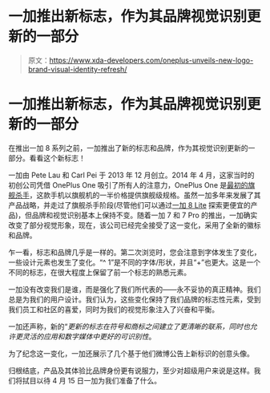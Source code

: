 # 一加推出新标志，作为其品牌视觉识别更新的一部分

> 原文：<https://www.xda-developers.com/oneplus-unveils-new-logo-brand-visual-identity-refresh/>

# 一加推出新标志，作为其品牌视觉识别更新的一部分

在推出一加 8 系列之前，一加推出了新的标志和品牌，作为其视觉识别更新的一部分。看看这个新标志！

一加由 Pete Lau 和 Carl Pei 于 2013 年 12 月创立。2014 年 4 月，这家当时的初创公司凭借 OnePlus One 吸引了所有人的注意力，OnePlus One 是[最初的旗舰杀手](https://www.xda-developers.com/the-little-oem-that-could-flagship-killers-never-settle/)，这款手机以旗舰机的一半价格提供旗舰级规格。虽然一加多年来发展了其产品战略，并走过了旗舰杀手阶段(尽管他们可以通过[一加 8 Lite](https://www.xda-developers.com/oneplus-8-lite-leaked-renders-mid-range-phone/) 探索更便宜的产品)，但品牌和视觉识别基本上保持不变。随着一加 7 和 7 Pro 的推出，一加确实改变了部分视觉形象，现在，该公司已经完全接受了这一变化，采用了全新的徽标和品牌。

乍一看，标志和品牌几乎是一样的。第二次浏览时，您会注意到字体发生了变化，一些设计元素也发生了变化。“^ 1”是不同的字体/形状，并且“+”也更大。这是一个不同的标志，在很大程度上保留了前一个标志的熟悉元素。

一加没有改变我们是谁，而是强化了我们所代表的——永不妥协的真正精神。我们总是为我们的用户设计。我们认为，这些变化保持了我们品牌的标志性元素，受到我们员工和社区的喜爱，同时为我们的视觉形象注入了兴奋和平衡。

一加还声称，新的“*更新的标志在符号和商标之间建立了更清晰的联系，同时也允许更灵活的应用和数字媒体中更好的可识别性*。

为了纪念这一变化，一加还展示了几个基于他们微博公告上新标识的创意头像。

归根结底，产品及其体验比品牌身份更有说服力，至少对超级用户来说是这样。我们将拭目以待 4 月 15 日一加为我们准备了什么。